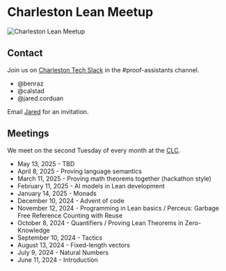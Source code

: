 # Charleston Lean Meetup

![Charleston Lean Meetup](images/chs-lean.jpg)

## Contact

Join us on [Charleston Tech Slack](https://charlestontechslack.slack.com/)
in the #proof-assistants channel.
* @benraz
* @calstad
* @jared.corduan

Email [Jared](https://jaredcorduan.github.io) for an invitation.

## Meetings

We meet on the second Tuesday of every month at the [CLC](https://www.charlestonlc.org/classes/charleston-lean-proof-assistant-meetup).

* May 13, 2025 - TBD
* April 8, 2025 - Proving language semantics
* March 11, 2025 - Proving math theorems together (hackathon style)
* February 11, 2025 - AI models in Lean development
* January 14, 2025 - Monads
* December 10, 2024 - Advent of code
* November 12, 2024 - Programming in Lean basics / Perceus: Garbage Free Reference Counting with Reuse
* October 8, 2024 - Quantifiers / Proving Lean Theorems in Zero-Knowledge
* September 10, 2024 - Tactics
* August 13, 2024 - Fixed-length vectors
* July 9, 2024 - Natural Numbers
* June 11, 2024  - Introduction
